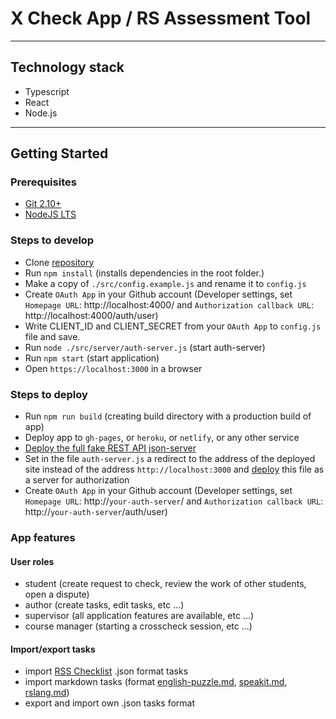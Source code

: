 # X Check App / RS Assessment Tool

---

## Technology stack

- Typescript
- React
- Node.js

---

## Getting Started

### Prerequisites

- [Git 2.10+](https://git-scm.com/downloads)
- [NodeJS LTS](https://nodejs.org/en/)

### Steps to develop

- Clone [repository](https://github.com/MaksimDiubo/xcheck)
- Run `npm install` (installs dependencies in the root folder.)
- Make a copy of `./src/config.example.js` and rename it to `config.js`
- Create `OAuth App` in your Github account (Developer settings, set `Homepage URL`: http://localhost:4000/ and `Authorization callback URL`: http://localhost:4000/auth/user)
- Write CLIENT_ID and CLIENT_SECRET from your `OAuth App` to `config.js` file and save.
- Run `node ./src/server/auth-server.js` (start auth-server)
- Run `npm start` (start application)
- Open `https://localhost:3000` in a browser

### Steps to deploy

- Run `npm run build` (creating build directory with a production build of app)
- Deploy app to `gh-pages`, or `heroku`, or `netlify`, or any other service
- [Deploy the full fake REST API json-server ](https://github.com/jesperorb/json-server-heroku)
- Set in the file `auth-server.js` a redirect to the address of the deployed site instead of the address `http://localhost:3000` and [deploy](https://devcenter.heroku.com/articles/deploying-nodejs) this file as a server for authorization
- Create `OAuth App` in your Github account (Developer settings, set `Homepage URL`: http://`your-auth-server`/ and `Authorization callback URL`: http://`your-auth-server`/auth/user)

### App features

#### User roles

- student (create request to check, review the work of other students, open a dispute)
- author (create tasks, edit tasks, etc ...)
- supervisor (all application features are available, etc ...)
- course manager (starting a crosscheck session, etc ...)

#### Import/export tasks

- import [RSS Checklist](https://github.com/rolling-scopes-school/checklist) .json format tasks
- import markdown tasks (format [english-puzzle.md](https://raw.githubusercontent.com/rolling-scopes-school/tasks/master/tasks/rslang/english-puzzle.md), [speakit.md](https://raw.githubusercontent.com/rolling-scopes-school/tasks/master/tasks/rslang/speakit.md), [rslang.md](https://raw.githubusercontent.com/rolling-scopes-school/tasks/master/tasks/rslang/rslang.md))
- export and import own .json tasks format
